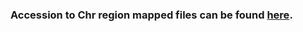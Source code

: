 ### Accession to Chr region mapped files can be found [here](https://drive.google.com/drive/folders/1VVfq22Diu4iLTuTecGwdqXZZxSxNdjlD?usp=sharing).
